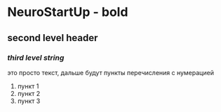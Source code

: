 # NeuroStart**Up** - bold

## second level header

### *third level string*

это просто текст, дальше будут пункты перечисления с нумерацией
1. пункт 1
1. пункт 2
1. пункт 3

